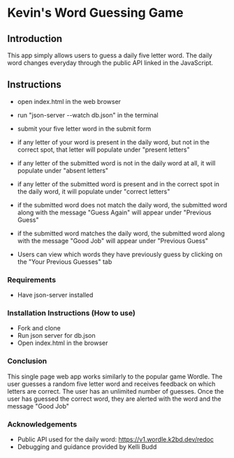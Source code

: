 # Kevin's Word Guessing Game

## Introduction

This app simply allows users to guess a daily five letter word. The daily word changes everyday through the public API linked in the JavaScript. 

## Instructions

- open index.html in the web browser

- run "json-server --watch db.json" in the terminal

- submit your five letter word in the submit form

- if any letter of your word is present in the daily word, but not in the correct spot, that letter will populate under "present letters"

- if any letter of the submitted word is not in the daily word at all, it will populate under "absent letters"

- if any letter of the submitted word is present and in the correct spot in the daily word, it will populate under "correct letters"

- if the submitted word does not match the daily word, the submitted word along with the message "Guess Again" will appear under "Previous Guess"

- if the submitted word matches the daily word, the submitted word along with the message "Good Job" will appear under "Previous Guess"

- Users can view which words they have previously guess by clicking on the "Your Previous Guesses" tab

### Requirements
* Have json-server installed

### Installation Instructions (How to use)
* Fork and clone
* Run json server for db.json
* Open index.html in the browser

### Conclusion

This single page web app works similarly to the popular game Wordle. The user guesses a random five letter word and receives feedback on which letters are correct. The user has an unlimited number of guesses. Once the user has guessed the correct word, they are alerted with the word and the message "Good Job"

### Acknowledgements
* Public API used for the daily word: https://v1.wordle.k2bd.dev/redoc
* Debugging and guidance provided by Kelli Budd